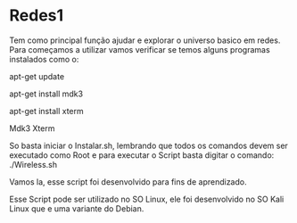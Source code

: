 # Redes1

Tem como principal função ajudar e explorar o universo basico em redes.
Para começamos a utilizar vamos verificar se temos alguns programas instalados como o:

apt-get update

apt-get install mdk3

apt-get install xterm

Mdk3
Xterm

So basta iniciar o Instalar.sh, lembrando que todos os comandos devem ser executado como Root
e para executar o Script basta digitar o comando: ./Wireless.sh

Vamos la, esse script foi desenvolvido para fins de aprendizado.

Esse Script pode ser utilizado no SO Linux, ele foi desenvolvido no SO Kali Linux que e uma variante do Debian.
